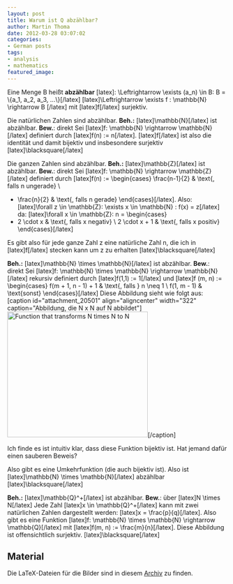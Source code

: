 ```yaml
---
layout: post
title: Warum ist Q abzählbar?
author: Martin Thoma
date: 2012-03-28 03:07:02
categories: 
- German posts
tags: 
- analysis
- mathematics
featured_image: 
---
```

<div class="definition">Eine Menge B heißt <strong>abzählbar</strong> [latex]: \Leftrightarrow \exists (a_n) \in B: B = \{a_1, a_2, a_3, ...\}[/latex]
[latex]\Leftrightarrow \exists f : \mathbb{N} \rightarrow B [/latex] mit [latex]f[/latex] surjektiv.</div>

Die natürlichen Zahlen sind abzählbar.
<strong>Beh.:</strong> [latex]\mathbb{N}[/latex] ist abzählbar.
<strong>Bew.</strong>: direkt
Sei [latex]f: \mathbb{N} \rightarrow \mathbb{N}[/latex] definiert durch [latex]f(n) := n[/latex]. [latex]f[/latex] ist also die identität und damit bijektiv und insbesondere surjektiv [latex]\blacksquare[/latex]

Die ganzen Zahlen sind abzählbar.
<strong>Beh.:</strong> [latex]\mathbb{Z}[/latex] ist abzählbar.
<strong>Bew.</strong>: direkt
Sei [latex]f: \mathbb{N} \rightarrow \mathbb{Z}[/latex] definiert durch [latex]f(n) := 
\begin{cases}
\frac{n-1}{2}   & \text{, falls n ungerade} \\
- \frac{n}{2} & \text{, falls n gerade}
\end{cases}[/latex].
Also:
[latex]\forall z \in \mathbb{Z}: \exists x \in \mathbb{N} : f(x) = z[/latex]
da:
[latex]\forall x \in \mathbb{Z}: n = 
\begin{cases}
- 2 \cdot x   & \text{, falls x negativ} \\
2 \cdot x + 1 & \text{, falls x positiv}
\end{cases}[/latex]

Es gibt also für jede ganze Zahl z eine natürliche Zahl n, die ich in [latex]f[/latex] stecken kann um z zu erhalten [latex]\blacksquare[/latex]

<strong>Beh.:</strong> [latex]\mathbb{N} \times \mathbb{N}[/latex] ist abzählbar.
<strong>Bew.</strong>: direkt
Sei [latex]f: \mathbb{N} \times \mathbb{N} \rightarrow \mathbb{N}[/latex] rekursiv definiert durch [latex]f(1,1) := 1[/latex] und 
[latex]f (m, n) := \begin{cases}
f(m + 1, n - 1) + 1 & \text{, falls } n \neq 1 \\
f(1, m - 1)         & \text{sonst}
\end{cases}[/latex]
Diese Abbildung sieht wie folgt aus:
[caption id="attachment_20501" align="aligncenter" width="322" caption="Abbildung, die N x N auf N abbildet"]<a href="http://martin-thoma.com/wp-content/uploads/2012/03/countable-set-n-times-n.png"><img src="http://martin-thoma.com/wp-content/uploads/2012/03/countable-set-n-times-n.png" alt="Function that transforms N times N to N" title="Function that transforms N times N to N" width="322" height="288" class="size-full wp-image-20501" /></a>[/caption]

Ich finde es ist intuitiv klar, dass diese Funktion bijektiv ist. Hat jemand dafür einen sauberen Beweis?

Also gibt es eine Umkehrfunktion (die auch bijektiv ist). Also ist [latex]\mathbb{N} \times \mathbb{N}[/latex] abzählbar [latex]\blacksquare[/latex]

<strong>Beh.:</strong> [latex]\mathbb{Q}^+[/latex] ist abzählbar.
<strong>Bew.</strong>: über [latex]N \times N[/latex]
Jede Zahl [latex]x \in \mathbb{Q}^+[/latex] kann  mit zwei natürlichen Zahlen dargestellt werden: [latex]x = \frac{p}{q}[/latex]. Also gibt es eine Funktion [latex]f: \mathbb{N} \times \mathbb{N} \rightarrow \mathbb{Q}[/latex] mit 
[latex]f(m, n) := \frac{m}{n}[/latex]. Diese Abbildung ist offensichtlich surjektiv. [latex]\blacksquare[/latex]

<h2>Material</h2>
Die LaTeX-Dateien für die Bilder sind in diesem <a href='http://martin-thoma.com/wp-content/uploads/2012/03/countable-sets.zip'>Archiv</a> zu finden.
